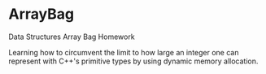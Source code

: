 # ArrayBag
Data Structures Array Bag Homework

Learning how to circumvent the limit to how large an integer one can represent with C++'s primitive types by using dynamic 
memory allocation.
